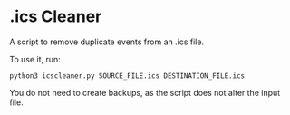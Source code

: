 # .ics Cleaner
A script to remove duplicate events from an .ics file.

To use it, run:
```
python3 icscleaner.py SOURCE_FILE.ics DESTINATION_FILE.ics
```

You do not need to create backups, as the script does not alter the input file.
